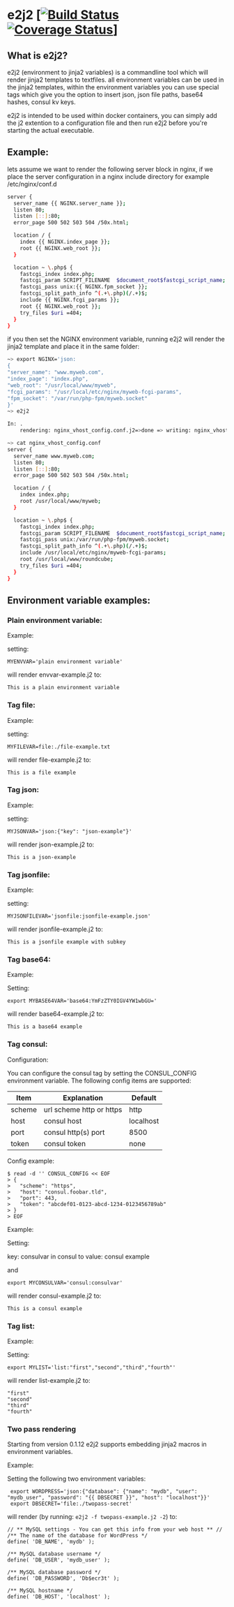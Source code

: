 
# e2j2 [[![Build Status](https://travis-ci.org/provonet/e2j2.svg?branch=master)](https://travis-ci.org/provonet/e2j2) [![Coverage Status](https://coveralls.io/repos/github/provonet/e2j2/badge.svg)](https://coveralls.io/github/provonet/e2j2)]

## What is e2j2?

e2j2 (environment to jinja2 variables) is a commandline tool which will render jinja2 templates to textfiles. all environment variables can be used in the jinja2 templates, within the environment variables you can use special tags which give you the option to insert json, json file paths, base64 hashes, consul kv keys.

e2j2 is intended to be used within docker containers, you can simply add the j2 extention to a configuration file and then run e2j2 before you're starting the actual executable.  

## Example:
lets assume we want to render the following server block in nginx, if we place the server configuration in a nginx include directory for example /etc/nginx/conf.d

```bash
server {
  server_name {{ NGINX.server_name }};
  listen 80;
  listen [::]:80;
  error_page 500 502 503 504 /50x.html;

  location / {
    index {{ NGINX.index_page }};
    root {{ NGINX.web_root }};
  }

  location ~ \.php$ {
    fastcgi_index index.php;
    fastcgi_param SCRIPT_FILENAME  $document_root$fastcgi_script_name;
    fastcgi_pass unix:{{ NGINX.fpm_socket }};
    fastcgi_split_path_info ^(.+\.php)(/.+)$;
    include {{ NGINX.fcgi_params }};
    root {{ NGINX.web_root }};
    try_files $uri =404;
  }
}
```
if you then set the NGINX environment variable, running e2j2 will render the jinja2 template and place it in the same
folder:

```bash
~> export NGINX='json:
{
"server_name": "www.myweb.com",
"index_page": "index.php",
"web_root": "/usr/local/www/myweb",
"fcgi_params": "/usr/local/etc/nginx/myweb-fcgi-params",
"fpm_socket": "/var/run/php-fpm/myweb.socket"
}'
~> e2j2

In: .
    rendering: nginx_vhost_config.conf.j2=>done => writing: nginx_vhost_config.conf=>done

~> cat nginx_vhost_config.conf
server {
  server_name www.myweb.com;
  listen 80;
  listen [::]:80;
  error_page 500 502 503 504 /50x.html;

  location / {
    index index.php;
    root /usr/local/www/myweb;
  }

  location ~ \.php$ {
    fastcgi_index index.php;
    fastcgi_param SCRIPT_FILENAME  $document_root$fastcgi_script_name;
    fastcgi_pass unix:/var/run/php-fpm/myweb.socket;
    fastcgi_split_path_info ^(.+\.php)(/.+)$;
    include /usr/local/etc/nginx/myweb-fcgi-params;
    root /usr/local/www/roundcube;
    try_files $uri =404;
  }
}
```

## Environment variable examples:

### Plain environment variable:

Example:

setting:
```
MYENVVAR='plain environment variable'
```
will render envvar-example.j2 to:
```
This is a plain environment variable
```

### Tag file:

Example:

setting:
```
MYFILEVAR=file:./file-example.txt
```
will render file-example.j2 to:
```
This is a file example

```

### Tag json:

Example:

setting:
```
MYJSONVAR='json:{"key": "json-example"}'
```
will render json-example.j2 to:
```
This is a json-example
```

### Tag jsonfile:

Example:

setting:
```
MYJSONFILEVAR='jsonfile:jsonfile-example.json'
```
will render jsonfile-example.j2 to:
```
This is a jsonfile example with subkey
```

### Tag base64:

Example:

Setting:
```
export MYBASE64VAR='base64:YmFzZTY0IGV4YW1wbGU='
```
will render base64-example.j2 to:
```
This is a base64 example
```

### Tag consul:

Configuration:

You can configure the consul tag by setting the CONSUL_CONFIG environment variable. The following config items are supported:

| Item     | Explanation              | Default   |
| -------- | ------------------------ | --------- |
| scheme   | url scheme http or https | http      |
| host     | consul host              | localhost |
| port     | consul http(s) port      | 8500      |
| token    | consul token             | none      |

Config example:
```
$ read -d '' CONSUL_CONFIG << EOF
> {
>   "scheme": "https",
>   "host": "consul.foobar.tld",
>   "port": 443,
>   "token": "abcdef01-0123-abcd-1234-0123456789ab"
> }
> EOF
```

Example:

Setting:

key: consulvar in consul to value: consul example

and

```
export MYCONSULVAR='consul:consulvar'
```
will render consul-example.j2 to:
```
This is a consul example
```

### Tag list:

Example:

Setting:
```
export MYLIST='list:"first","second","third","fourth"'
```
will render list-example.j2 to:
```
"first"
"second"
"third"
"fourth"
```

### Two pass rendering
Starting from version 0.1.12 e2j2 supports embedding jinja2 macros in environment variables.

Example:

Setting the following two environment variables:
```
 export WORDPRESS='json:{"database": {"name": "mydb", "user": "mydb_user", "password": "{{ DBSECRET }}", "host": "localhost"}}'
 export DBSECRET='file:./twopass-secret'
```

will render (by running: ```e2j2 -f twopass-example.j2 -2```) to:
```
// ** MySQL settings - You can get this info from your web host ** //
/** The name of the database for WordPress */
define( 'DB_NAME', 'mydb' );

/** MySQL database username */
define( 'DB_USER', 'mydb_user' );

/** MySQL database password */
define( 'DB_PASSWORD', 'Db$ecr3t' );

/** MySQL hostname */
define( 'DB_HOST', 'localhost' );
```
